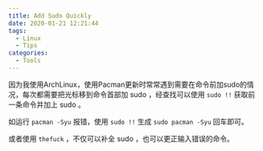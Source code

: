 ```yaml
---
title: Add Sudo Quickly
date: 2020-01-21 12:21:44
tags:
  - Linux
  - Tips
categories:
  - Tools
---
```


因为我使用ArchLinux，使用Pacman更新时常常遇到需要在命令前加sudo的情况，每次都需要把光标移到命令首部加 sudo ，经查找可以使用 `sudo !!` 获取前一条命令并加上 sudo 。

如运行 `pacman -Syu` 报错，使用 `sudo !!` 生成 `sudo pacman -Syu` 回车即可。

或者使用 `thefuck` ，不仅可以补全 sudo ，也可以更正输入错误的命令。
